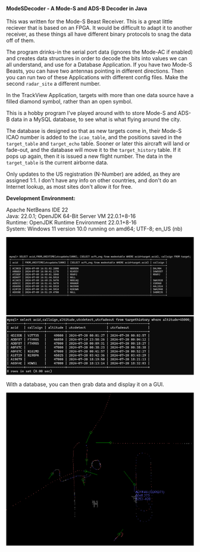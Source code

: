 #### ModeSDecoder - A Mode-S and ADS-B Decoder in Java

This was written for the Mode-S Beast Receiver. This is a great little reciever that is based on an FPGA. It would be difficult to adapt it to another receiver, as these things all have different binary protocols to snag the data off of them.

The program drinks-in the serial port data (ignores the Mode-AC if enabled) and creates data structures in order to decode the bits into values we can all understand, and use for a Database Application. If you have two Mode-S Beasts, you can have two antennas pointing in different directions. Then you can run two of these Applications with different config files. Make the second ```radar_site``` a different number.

In the TrackView Application, targets with more than one data source have a filled diamond symbol, rather than an open symbol.

This is a hobby program I've played around with to store Mode-S and ADS-B data in a MySQL database, to see what is what flying around the city.

The database is designed so that as new targets come in, their Mode-S ICAO number is added to the ```icao_table```, and the positions saved in the ```target_table``` and ```target_echo``` table. Sooner or later this aircraft will land or fade-out, and the database will move it to the ```target_history``` table. If it pops up again, then it is issued a new flight number. The data in the ```target_table``` is the current airborne data.

Only updates to the US registration (N-Number) are added, as they are assigned 1:1. I don't have any info on other countries, and don't do an Internet lookup, as most sites don't allow it for free.

**Development Environment:**

Apache NetBeans IDE 22   
Java: 22.0.1; OpenJDK 64-Bit Server VM 22.0.1+8-16   
Runtime: OpenJDK Runtime Environment 22.0.1+8-16   
System: Windows 11 version 10.0 running on amd64; UTF-8; en_US (nb)   

![Sample Query](sample.png)
![Sample Query](sample2.png)

With a database, you can then grab data and display it on a GUI.

![Sample Display](radar.png)
